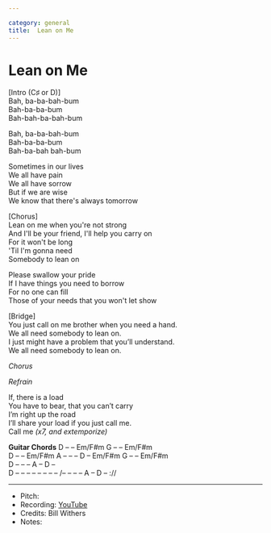 ```yaml
---

category: general
title:  Lean on Me
---
```



# Lean on Me
  
[Intro (C♯ or D)]  
Bah, ba-ba-bah-bum  
Bah-ba-ba-bum  
Bah-bah-ba-bah-bum  

Bah, ba-ba-bah-bum  
Bah-ba-ba-bum  
Bah-ba-bah bah-bum  
  
Sometimes in our lives  
We all have pain  
We all have sorrow  
But if we are wise  
We know that there's always tomorrow  
  
[Chorus]  
Lean on me when you're not strong  
And I'll be your friend, I'll help you carry on  
For it won't be long  
'Til I'm gonna need  
Somebody to lean on  
  
Please swallow your pride  
If I have things you need to borrow  
For no one can fill  
Those of your needs that you won't let show  

[Bridge]  
You just call on me brother when you need a hand.  
We all need somebody to lean on.  
I just might have a problem that you’ll understand.  
We all need somebody to lean on.  
  
*Chorus*  
  
*Refrain*  
  
If, there is a load  
You have to bear, that you can’t carry  
I’m right up the road  
I’ll share your load if you just call me.  
Call me *(x7, and extemporize)*


**Guitar Chords**
D – – Em/F#m G – –  Em/F#m  
D – – Em/F#m A – – – D – Em/F#m G – – Em/F#m  
D – – – A –  D –  
D – – – –   – – – – /– – – – A – D – ://  


---
* Pitch: 
* Recording: [YouTube](https://www.youtube.com/watch?v=dtC1W-6hwIU)
* Credits: Bill Withers
* Notes: 
